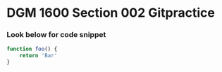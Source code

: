 # DGM 1600 Section 002 Gitpractice 

### Look below for code snippet 

```javascript
function foo() {
    return 'Bar'
}
```